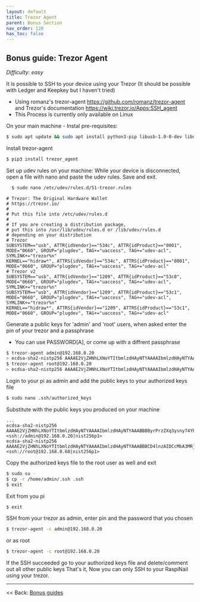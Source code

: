 ```yaml
---
layout: default
title: Trezor Agent
parent: Bonus Section
nav_order: 120
has_toc: false
---
```

## Bonus guide: Trezor Agent

*Difficulty: easy*

It is possible to SSH to your device using your Trezor (It should be possible with Ledger and Keepkey but I haven't tried)

* Using romanz's trezor-agent https://github.com/romanz/trezor-agent and Trezor's documentation https://wiki.trezor.io/Apps:SSH_agent
* This Process is currently only available on Linux

On your main machine -
Instal pre-requisites:
  ```sh
  $ sudo apt update && sudo apt install python3-pip libusb-1.0-0-dev libudev-dev pinentry-curses
  ```
Install trezor-agent
  ```sh
  $ pip3 install trezor_agent
  ```
Set up udev rules on your machine: While your device is disconnected, open a file with nano and paste the udev rules. Save and exit.
```sh
  $ sudo nano /etc/udev/rules.d/51-trezor.rules
```
```
# Trezor: The Original Hardware Wallet
# https://trezor.io/
#
# Put this file into /etc/udev/rules.d
#
# If you are creating a distribution package,
# put this into /usr/lib/udev/rules.d or /lib/udev/rules.d
# depending on your distribution
# Trezor
SUBSYSTEM=="usb", ATTR{idVendor}=="534c", ATTR{idProduct}=="0001", MODE="0660", GROUP="plugdev", TAG+="uaccess", TAG+="udev-acl", SYMLINK+="trezor%n"
KERNEL=="hidraw*", ATTRS{idVendor}=="534c", ATTRS{idProduct}=="0001", MODE="0660", GROUP="plugdev", TAG+="uaccess", TAG+="udev-acl"
# Trezor v2
SUBSYSTEM=="usb", ATTR{idVendor}=="1209", ATTR{idProduct}=="53c0", MODE="0660", GROUP="plugdev", TAG+="uaccess", TAG+="udev-acl", SYMLINK+="trezor%n"
SUBSYSTEM=="usb", ATTR{idVendor}=="1209", ATTR{idProduct}=="53c1", MODE="0660", GROUP="plugdev", TAG+="uaccess", TAG+="udev-acl", SYMLINK+="trezor%n"
KERNEL=="hidraw*", ATTRS{idVendor}=="1209", ATTRS{idProduct}=="53c1", MODE="0660", GROUP="plugdev", TAG+="uaccess", TAG+="udev-acl"
```
Generate a public keys for 'admin' and 'root' users, when asked enter the pin of your trezor and a passphrase
* You can use PASSWORD[A], or come up with a diffrent passphrase
```sh
$ trezor-agent admin@192.168.0.20
> ecdsa-sha2-nistp256 AAAAE2VjZHNhLXNoYTItbmlzdHAyNTYAAAAIbmlzdHAyNTYAAABBBByrPrzZXq3ysny74YhYC3AQLBEx7ocjG7oy3C0r+dYui772sOxjDjTj+Ra+Pi7tDjO+m0kcfiMcRjxbB9eF/dg= <ssh://admin@192.168.0.20|nist256p1>
$ trezor-agent root@192.168.0.20
> ecdsa-sha2-nistp256 AAAAE2VjZHNhLXNoYTItbmlzdHAyNTYAAAAIbmlzdHAyNTYAAABBBCD4lnzAIDCcMbA3MRjBALsAl4oQf2A1ILYyC/HtB6MeyPo5znrfuxcRdSSPHQ3AuN3/i7taZB2uZukPxZ+zbLA= <ssh://root@192.168.0.60|nist256p1>
```
Login to your pi as admin and add the public keys to your authorized keys file
```sh
$ sudo nano .ssh/authorized_keys
```
Substitute with the public keys you produced on your machine
```
...
ecdsa-sha2-nistp256 AAAAE2VjZHNhLXNoYTItbmlzdHAyNTYAAAAIbmlzdHAyNTYAAABBBByrPrzZXq3ysny74YhYC3AQLBEx7ocjG7oy3C0r+dYui772sOxjDjTj+Ra+Pi7tDjO+m0kcfiMcRjxbB9eF/dg= <ssh://admin@192.168.0.20|nist256p1>
ecdsa-sha2-nistp256 AAAAE2VjZHNhLXNoYTItbmlzdHAyNTYAAAAIbmlzdHAyNTYAAABBBCD4lnzAIDCcMbA3MRjBALsAl4oQf2A1ILYyC/HtB6MeyPo5znrfuxcRdSSPHQ3AuN3/i7taZB2uZukPxZ+zbLA= <ssh://root@192.168.0.60|nist256p1>
```
Copy the authorized keys file to the root user as well and exit
```sh
$ sudo su -
$ cp -r /home/admin/.ssh .ssh
$ exit
```
Exit from you pi
```sh
$ exit
```
SSH from your trezor as admin, enter pin and the password that you chosen
```sh
$ trezor-agent -c admin@192.168.0.20
```
or as root
```sh
$ trezor-agent -c root@192.168.0.20
```
If the SSH succeeded go to your authorized keys file and delete/comment out all other public keys
That's it, Now you can only SSH to your RaspiNail using your trezor.





------

<< Back: [Bonus guides](raspibolt_60_bonus.md)
